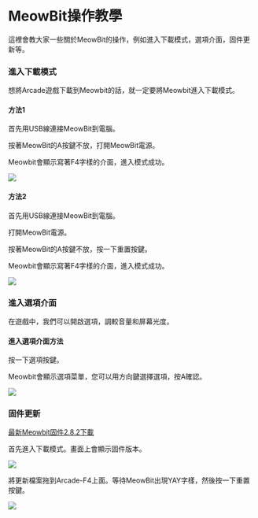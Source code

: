 # MeowBit操作教學

這裡會教大家一些關於MeowBit的操作，例如進入下載模式，選項介面，固件更新等。

### 進入下載模式

想將Arcade遊戲下載到Meowbit的話，就一定要將Meowbit進入下載模式。

#### 方法1

首先用USB線連接MeowBit到電腦。

按著MeowBit的A按鍵不放，打開MeowBit電源。

Meowbit會顯示寫著F4字樣的介面，進入模式成功。

![](https://kittenbothk.readthedocs.io/en/latest/\_images/f4\_1.gif)

#### 方法2

首先用USB線連接MeowBit到電腦。

打開MeowBit電源。

按著MeowBit的A按鍵不放，按一下重置按鍵。

Meowbit會顯示寫著F4字樣的介面，進入模式成功。

![](https://kittenbothk.readthedocs.io/en/latest/\_images/f4\_2.gif)

### 進入選項介面

在遊戲中，我們可以開啟選項，調較音量和屏幕光度。

#### 進入選項介面方法

按一下選項按鍵。

Meowbit會顯示選項菜單，您可以用方向鍵選擇選項，按A確認。

![](https://kittenbothk.readthedocs.io/en/latest/\_images/menu1.gif)

### 固件更新

[最新Meowbit固件2.8.2下載](http://bit.ly/MeowbitFW282forKittenblock)

首先進入下載模式。畫面上會顯示固件版本。

![](https://kittenbothk.readthedocs.io/en/latest/\_images/fw1.jpeg)

將更新檔案拖到Arcade-F4上面。等待MeowBit出現YAY字樣，然後按一下重置按鍵。

![](https://kittenbothk.readthedocs.io/en/latest/\_images/fw2.jpeg)
